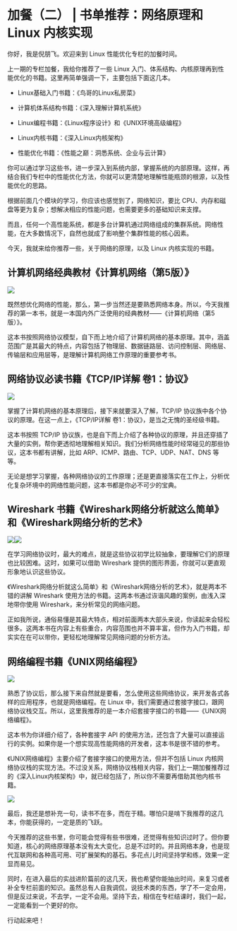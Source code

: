 # 加餐（二） | 书单推荐：网络原理和 Linux 内核实现
你好，我是倪朋飞。欢迎来到 Linux 性能优化专栏的加餐时间。

上一期的专栏加餐，我给你推荐了一些 Linux 入门、体系结构、内核原理再到性能优化的书籍。这里再简单强调一下，主要包括下面这几本。

- Linux基础入门书籍：《鸟哥的Linux私房菜》

- 计算机体系结构书籍：《深入理解计算机系统》

- Linux编程书籍：《Linux程序设计》和《UNIX环境高级编程》

- Linux内核书籍：《深入Linux内核架构》

- 性能优化书籍：《性能之巅：洞悉系统、企业与云计算》


你可以通过学习这些书，进一步深入到系统内部，掌握系统的内部原理。这样，再结合我们专栏中的性能优化方法，你就可以更清楚地理解性能瓶颈的根源，以及性能优化的思路。

根据前面几个模块的学习，你应该也感觉到了，网络知识，要比 CPU、内存和磁盘等更为复杂；想解决相应的性能问题，也需要更多的基础知识来支撑。

而且，任何一个高性能系统，都是多台计算机通过网络组成的集群系统。网络性能，在大多数情况下，自然也就成了影响整个集群性能的核心因素。

今天，我就来给你推荐一些，关于网络的原理，以及 Linux 内核实现的书籍。

## 计算机网络经典教材《计算机网络（第5版）》

![](images/84619/cef3bf15fa095140d499ba56fe4f2e36.png)

既然想优化网络的性能，那么，第一步当然还是要熟悉网络本身。所以，今天我推荐的第一本书，就是一本国内外广泛使用的经典教材——《计算机网络（第5版）》。

这本书按照网络协议模型，自下而上地介绍了计算机网络的基本原理。其中，涵盖范围广是其最大的特点，内容包括了物理层、数据链路层、访问控制层、网络层、传输层和应用层等，是理解计算机网络工作原理的重要参考书。

## 网络协议必读书籍《TCP/IP详解 卷1：协议》

![](images/84619/07732b5c083e68874e0796a6ba708f56.png)

掌握了计算机网络的基本原理后，接下来就要深入了解，TCP/IP 协议族中各个协议的原理。在这一点上，《TCP/IP详解 卷1：协议》，是当之无愧的圣经级书籍。

这本书按照 TCP/IP 协议族，也是自下而上介绍了各种协议的原理，并且还穿插了大量的实例，帮你更透彻地理解相关知识。我们分析网络性能时经常碰见的那些协议，这本书都有讲解，比如 ARP、ICMP、路由、TCP、UDP、NAT、DNS 等等。

无论是想学习掌握，各种网络协议的工作原理；还是更直接落实在工作上，分析优化复杂环境中的网络性能问题，这本书都是你必不可少的宝典。

## Wireshark 书籍《Wireshark网络分析就这么简单》和《Wireshark网络分析的艺术》

![](images/84619/feaf5c9f1b5dd8c4a1546344c67e3979.png)![](images/84619/278f19c944ae955de49575bca3fde0f6.png)

在学习网络协议时，最大的难点，就是这些协议初学比较抽象，要理解它们的原理也比较困难。这时，如果可以借助 Wireshark 提供的图形界面，你就可以更直观形象地认识这些协议。

《Wireshark网络分析就这么简单》和《Wireshark网络分析的艺术》，就是两本不错的讲解 Wireshark 使用方法的书籍。这两本书通过诙谐风趣的案例，由浅入深地带你使用 Wireshark，来分析常见的网络问题。

正如我所说，通俗易懂是其最大特点，相对前面两本大部头来说，你读起来会轻松很多。这两本书在内容上有些重合，内容范围也并不算丰富，但作为入门书籍，却实实在在可以带你，更轻松地理解常见网络问题的分析方法。

## 网络编程书籍《UNIX网络编程》

![](images/84619/74f218f137c7a61d7cb40c117831137e.png)

熟悉了协议后，那么接下来自然就是要看，怎么使用这些网络协议，来开发各式各样的应用程序，也就是网络编程。在 Linux 中，我们需要通过套接字接口，跟网络协议栈交互。所以，这里我推荐的是一本介绍套接字接口的书籍——《UNIX网络编程》。

这本书为你详细介绍了，各种套接字 API 的使用方法，还包含了大量可以直接运行的实例。如果你是一个想实现高性能网络的开发者，这本书是很不错的参考。

《UNIX网络编程》主要介绍了套接字接口的使用方法，但并不包括 Linux 内核网络协议栈的实现方法。不过没关系，网络协议栈相关内容，我们上一期加餐推荐过的《深入Linux内核架构》中，就已经包括了，所以你不需要再借助其他内核书籍。

![](images/84619/e1ed53283b51ed81a96b9c9d2e72d65e.png)

最后，我还是想补充一句，读书不在多，而在于精。哪怕只是啃下我推荐的这几本，你能获得的，一定是质的飞跃。

今天推荐的这些书里，你可能会觉得有些书很难，还觉得有些知识过时了。但你要知道，核心的网络原理基本没有太大变化，总是不过时的。并且网络本身，也是现代互联网和各种高可用、可扩展架构的基石。多花点儿时间坚持学和练，效果一定显而易见。

同时，在进入最后的实战进阶篇前的这几天，我也希望你能抽出时间，来复习或者补全专栏前面的知识。虽然总有人自我调侃，说技术类的东西，学了不一定会用，但是反过来说，不去学，一定不会用。坚持下去，相信在专栏结课时，我们一起，一定能看到一个更好的你。

行动起来吧！